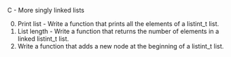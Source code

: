 C - More singly linked lists

0. Print list - Write a function that prints all the elements of a listint_t list.
1. List length - Write a function that returns the number of elements in a linked listint_t list.
2. Write a function that adds a new node at the beginning of a listint_t list.

